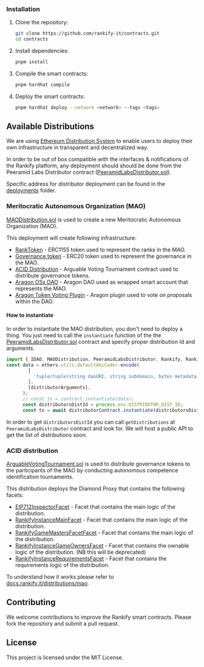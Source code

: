 ### Installation

1. Clone the repository:

   ```sh
   git clone https://github.com/rankify-it/contracts.git
   cd contracts
   ```

2. Install dependencies:

   ```sh
   pnpm install
   ```

3. Compile the smart contracts:

   ```sh
   pnpm hardhat compile
   ```

4. Deploy the smart contracts:
   ```sh
   pnpm hardhat deploy --network <network> --tags <tags>
   ```

## Available Distributions

We are using [Ethereum Distribution System](https://github.com/peeramid-labs/eds) to enable users to deploy their own infrastructure in transparent and decentralized way.

In order to be out of box compatible with the interfaces & notifications of the Rankify platform, any deployment should should be done from the Peeramid Labs Distributor contract ([PeeramidLabsDistributor.sol](./src/distributors/PeeramidLabsDistributor.sol)).

Specific address for distributor deployment can be found in the [deployments](./deployments) folder.

### Meritocratic Autonomous Organization (MAO)

[MAODistribution.sol](./src/distributions/MAODistribution.sol) is used to create a new Meritocratic Autonomous Organization (MAO).

This deployment will create following infrastructure:

- [RankToken](./src/tokens/RankToken.sol) - ERC1155 token used to represent the ranks in the MAO.
- [Governance token](./src/tokens/DistributableGovernanceERC20.sol) - ERC20 token used to represent the governance in the MAO.
- [ACID Distribution](./src/distributions/ArguableVotingTournament.sol) - Arguable Voting Tournament contract used to distribute governance tokens.
- [Aragon OSx DAO](https://aragon.org/) - Aragon DAO used as wrapped smart account that represents the MAO.
- [Aragon Token Voting Plugin](https://github.com/aragon/token-voting-plugin) - Aragon plugin used to vote on proposals within the DAO.

#### How to instantiate

In order to instantiate the MAO distribution, you don't need to deploy a thing. You just need to call the `instantiate` function of the the [PeeramidLabsDistributor.sol](./src/distributors/PeeramidLabsDistributor.sol) contract and specify proper distribution Id and arguments.
```ts
import { IDAO, MAODistribution, PeeramidLabsDistributor, Rankify, RankifyDiamondInstance } from '../types';
const data = ethers.utils.defaultAbiCoder.encode(
        [
          'tuple(tuple(string daoURI, string subdomain, bytes metadata, string tokenName, string tokenSymbol) DAOSEttings, tuple(uint256 timePerTurn, uint256 maxPlayersSize, uint256 minPlayersSize, uint256 timeToJoin, uint256 maxTurns, uint256 voteCredits, uint256 gamePrice, address paymentToken, uint256 joinGamePrice, string metadata, string rankTokenURI, string RankTokenContractURI) ACIDSettings)',
        ],
        [distributorArguments],
      );
      // const tx = contract.instantiate(data);
      const distributorsDistId = process.env.DISTRIBUTOR_DIST_ID;
      const tx = await distributorContract.instantiate(distributorsDistId, data);

```

In order to get `distributorsDistId` you can call `getDistributions` at `PeeramidLabsDistributor` contract and look for. We will host a public API to get the list of distributions soon.


### ACID distribution

[ArguableVotingTournament.sol](./src/distributions/ArguableVotingTournament.sol) is used to distribute governance tokens to the participants of the MAO by conducting autonomous competence identification tournaments.

This distribution deploys the Diamond Proxy that contains the following facets:

- [EIP712InspectorFacet](./src/facets/EIP712InspectorFacet.sol) - Facet that contains the main logic of the distribution.
- [RankifyInstanceMainFacet](./src/facets//RankifyInstanceMainFacet.sol) - Facet that contains the main logic of the distribution.
- [RankifyGameMastersFacetFacet](./src/facets/RankifyInstanceGameMastersFacet.sol) - Facet that contains the main logic of the distribution.
- [RankifyInstanceGameOwnersFacet](./src/facets/RankifyInstanceGameOwnersFacet.sol) - Facet that contains the ownable logic of the distribution. (NB this will be deprecated)
- [RankifyInstanceRequirementsFacet](./src/facets/RankifyInstanceRequirementsFacet.sol) - Facet that contains the requirements logic of the distribution.

To understand how it works please refer to [docs.rankify.it/distributions/mao](https://docs.rankify.it/distributions/mao).


## Contributing

We welcome contributions to improve the Rankify smart contracts. Please fork the repository and submit a pull request.

## License

This project is licensed under the MIT License.

